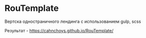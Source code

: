 # RouTemplate

Вертска одностраничного лендинга с использованием gulp, scss

Результат - https://cahnchoys.github.io/RouTemplate/
